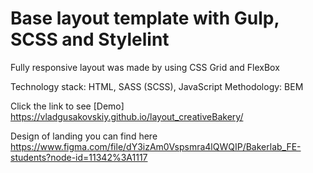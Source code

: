 # Base layout template with Gulp, SCSS and Stylelint
Fully responsive layout was made by using CSS Grid and FlexBox

Technology stack: HTML, SASS (SCSS), JavaScript Methodology: BEM

Click the link to see [Demo] https://vladgusakovskiy.github.io/layout_creativeBakery/

Design of landing you can find here https://www.figma.com/file/dY3izAm0Vspsmra4lQWQIP/Bakerlab_FE-students?node-id=11342%3A1117
